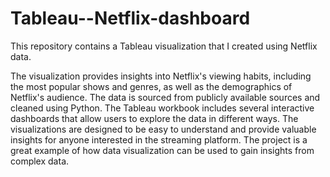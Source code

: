 # Tableau--Netflix-dashboard
This repository contains a Tableau visualization that I created using Netflix data. 

The visualization provides insights into Netflix's viewing habits, including the most popular shows and genres, as well as the demographics of Netflix's audience. The data is sourced from publicly available sources and cleaned using Python. The Tableau workbook includes several interactive dashboards that allow users to explore the data in different ways. The visualizations are designed to be easy to understand and provide valuable insights for anyone interested in the streaming platform. The project is a great example of how data visualization can be used to gain insights from complex data.
